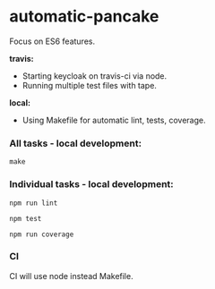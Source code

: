 # automatic-pancake

Focus on ES6 features.

**travis:**

* Starting keycloak on travis-ci via node.
* Running multiple test files with tape.

**local:**
* Using Makefile for automatic lint, tests, coverage.
  

### All tasks - local development:

```
make
```

### Individual tasks - local development:

```
npm run lint
```

```
npm test
```

```
npm run coverage
```

### CI

CI will use node instead Makefile.
